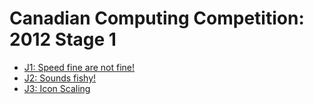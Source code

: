 # Canadian Computing Competition: 2012 Stage 1

* [J1: Speed fine are not fine!][]
* [J2: Sounds fishy!][]
* [J3: Icon Scaling][]

[J1: Speed fine are not fine!]: http://www.dmoj.ca/problem/ccc12j1
[J2: Sounds fishy!]:            https://dmoj.ca/problem/ccc12j2
[J3: Icon Scaling]:             https://dmoj.ca/problem/ccc12j3
